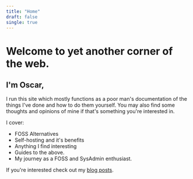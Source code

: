 ```yaml
---
title: "Home"
draft: false
single: true
---
```


# Welcome to yet another corner of the web.

## I'm Oscar,

I run this site which mostly functions as a poor man's documentation of the things I've done and how to do them yourself. You may also find some thoughts and opinions of mine if that's something you're interested in.

I cover:

* FOSS Alternatives
* Self-hosting and it's benefits
* Anything I find interesting
* Guides to the above.
* My journey as a FOSS and SysAdmin enthusiast.

If you're interested check out my [blog posts](/blog).